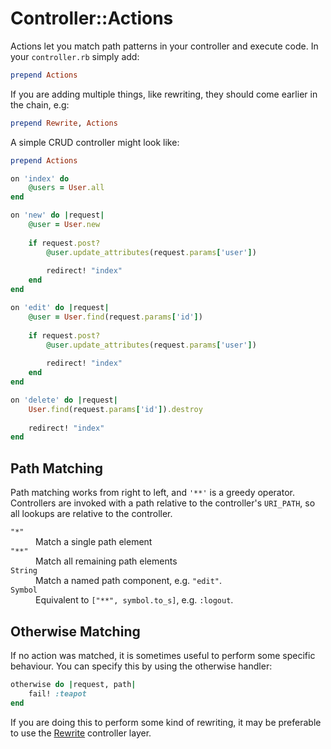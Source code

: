 # Controller::Actions

Actions let you match path patterns in your controller and execute code. In your `controller.rb` simply add:

```ruby
prepend Actions
```

If you are adding multiple things, like rewriting, they should come earlier in the chain, e.g:

```ruby
prepend Rewrite, Actions
```

A simple CRUD controller might look like:

```ruby
prepend Actions

on 'index' do
	@users = User.all
end

on 'new' do |request|
	@user = User.new
	
	if request.post?
		@user.update_attributes(request.params['user'])
		
		redirect! "index"
	end
end

on 'edit' do |request|
	@user = User.find(request.params['id'])
	
	if request.post?
		@user.update_attributes(request.params['user'])
		
		redirect! "index"
	end
end

on 'delete' do |request|
	User.find(request.params['id']).destroy
	
	redirect! "index"
end
```
	
## Path Matching

Path matching works from right to left, and `'**'` is a greedy operator. Controllers are invoked with a path relative to the controller's `URI_PATH`, so all lookups are relative to the controller.

<dl>
	<dt><code class="language-ruby">"*"</code></dt>
	<dd>Match a single path element</dd>
	<dt><code class="language-ruby">"**"</code></dt>
	<dd>Match all remaining path elements</dd>
	<dt><code class="language-ruby">String</code></dt>
	<dd>Match a named path component, e.g. <code class="language-ruby">"edit"</code>.</dd>
	<dt><code class="language-ruby">Symbol</code></dt>
	<dd>Equivalent to <code class="language-ruby">["**", symbol.to_s]</code>, e.g. <code class="language-ruby">:logout</code>.</dd>
</dl>

## Otherwise Matching

If no action was matched, it is sometimes useful to perform some specific behaviour. You can specify this by using the otherwise handler:

```ruby
otherwise do |request, path|
	fail! :teapot
end
```

If you are doing this to perform some kind of rewriting, it may be preferable to use the [Rewrite](../rewrite/) controller layer.